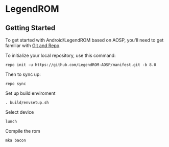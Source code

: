 LegendROM
========

Getting Started
---------------

To get started with Android/LegendROM based on AOSP, you'll need to get
familiar with [Git and Repo](http://source.android.com/source/using-repo.html).

To initialize your local repository, use this command:

	repo init -u https://github.com/LegendROM-AOSP/manifest.git -b 8.0

Then to sync up:

	repo sync

Set up build enviroment

	. build/envsetup.sh

Select device

	lunch

Compile the rom

	mka bacon
